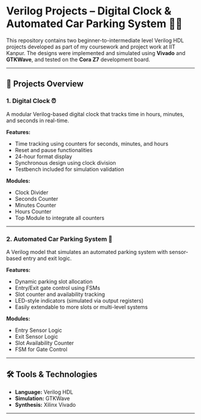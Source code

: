 # Verilog Projects – Digital Clock & Automated Car Parking System 🚦⏰

This repository contains two beginner-to-intermediate level Verilog HDL projects developed as part of my coursework and project work at IIT Kanpur. The designs were implemented and simulated using **Vivado** and **GTKWave**, and tested on the **Cora Z7** development board.

---

## 🚀 Projects Overview

### 1. Digital Clock ⏰
A modular Verilog-based digital clock that tracks time in hours, minutes, and seconds in real-time.

**Features:**
- Time tracking using counters for seconds, minutes, and hours
- Reset and pause functionalities
- 24-hour format display
- Synchronous design using clock division
- Testbench included for simulation validation

**Modules:**
- Clock Divider
- Seconds Counter
- Minutes Counter
- Hours Counter
- Top Module to integrate all counters

---

### 2. Automated Car Parking System 🚗
A Verilog model that simulates an automated parking system with sensor-based entry and exit logic.

**Features:**
- Dynamic parking slot allocation
- Entry/Exit gate control using FSMs
- Slot counter and availability tracking
- LED-style indicators (simulated via output registers)
- Easily extendable to more slots or multi-level systems

**Modules:**
- Entry Sensor Logic
- Exit Sensor Logic
- Slot Availability Counter
- FSM for Gate Control

---

## 🛠️ Tools & Technologies

- **Language:** Verilog HDL
- **Simulation:** GTKWave
- **Synthesis:** Xilinx Vivado
---
